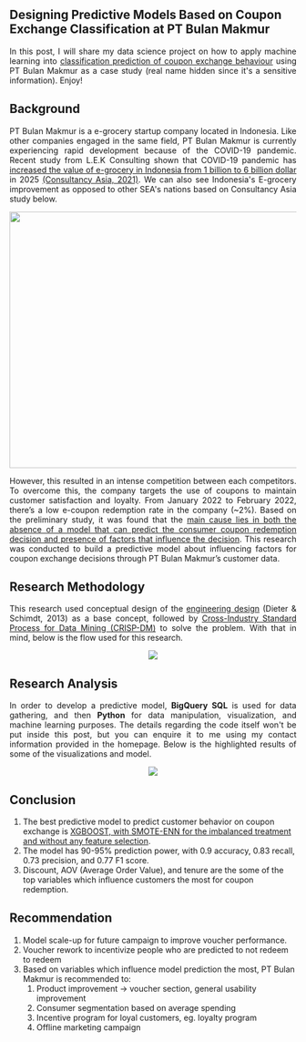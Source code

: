 ## Designing Predictive Models Based on Coupon Exchange Classification at PT Bulan Makmur

<p align= "justify">
  In this post, I will share my data science project on how to apply machine learning into <ins>classification prediction of coupon exchange behaviour</ins> using PT Bulan Makmur as a case study (real name hidden since it's a sensitive information). Enjoy! </p>
  
<h2>Background</h2>

<p align="justify">
PT Bulan Makmur is a e-grocery startup company located in Indonesia. Like other companies engaged in the same field, PT Bulan Makmur is currently experiencing rapid development 
because of the COVID-19 pandemic. Recent study from L.E.K Consulting shown that COVID-19 pandemic has <ins>increased the value of e-grocery in Indonesia from 1 billion to 6 billion dollar</ins> in 2025 <a href="https://www.consultancy.asia/news/3941/covid-19-a-catalyst-for-growth-in-indonesias-e-grocery-market">(Consultancy Asia, 2021)</a>. We can also see Indonesia's E-grocery improvement as opposed to other SEA's nations based on Consultancy Asia study below. </p>

<p align="center">
  <img src="https://user-images.githubusercontent.com/49559301/206113714-4ebd54ba-9bbb-4672-b87f-f19f75017cf6.png" width=600 height=450/>
</p>

<p align="justify">
However, this resulted in an intense competition between each competitors. To overcome this, the company targets the use of coupons to maintain customer satisfaction and loyalty. From January 2022 to February 2022, there’s a low e-coupon redemption rate in the company (~2%). Based on the preliminary study, it was found that the <ins>main cause lies in both the absence of a model that can predict the consumer coupon redemption decision and presence of factors that influence the decision</ins>. This research was conducted to build a predictive model about influencing factors for coupon exchange decisions through PT Bulan Makmur’s customer data. </p>

<h2>Research Methodology</h2>
<p align="justify">
  This research used conceptual design of the <ins>engineering design</ins> (Dieter & Schimdt, 2013) as a base concept, followed by <ins>Cross-Industry Standard Process for Data Mining (CRISP-DM)</ins> to solve the problem. With that in mind, below is the flow used for this research.</p>

<p align="center">
  <img src="https://user-images.githubusercontent.com/49559301/206133910-ea382e84-5aed-48bf-b5b0-b144aaa7d9ed.png"/>
</p>

<h2>Research Analysis</h2>
<p align="justify">
  In order to develop a predictive model, <b>BigQuery SQL</b> is used for data gathering, and then <b>Python</b> for data manipulation, visualization, and machine learning purposes. The details regarding the code itself won't be put inside this post, but you can enquire it to me using my contact information provided in the homepage. Below is the highlighted results of some of the visualizations and model. </p>

<p align="center">
  <img src="https://user-images.githubusercontent.com/49559301/206136724-52016dd5-73f2-4cea-84bc-df3a788e8c6c.png">
</p>

<h2>Conclusion</h2>
<ol type = 1>
  <li>The best predictive model to predict customer behavior on coupon exchange is <ins>XGBOOST, with SMOTE-ENN for the imbalanced treatment and without any feature selection</ins>.</li>
  <li>The model has 90-95% prediction power, with 0.9 accuracy, 0.83 recall, 0.73 precision, and 0.77 F1 score.</li>
  <li>Discount, AOV (Average Order Value), and tenure are the some of the top variables which influence customers the most for coupon redemption. </li>
</ol>

<h2>Recommendation</h2>
  <ol type = 1>
  <li> Model scale-up for future campaign to improve voucher performance. </li>
  <li> Voucher rework to incentivize people who are predicted to not redeem to redeem </li>
  <li> Based on variables which influence model prediction the most, PT Bulan Makmur is recommended to: <ol type = 3>
    <li> Product improvement -> voucher section, general usability improvement </li>
    <li> Consumer segmentation based on average spending </li>
    <li> Incentive program for loyal customers, eg. loyalty program </li>
    <li> Offline marketing campaign </li></ol>
  
  
  



